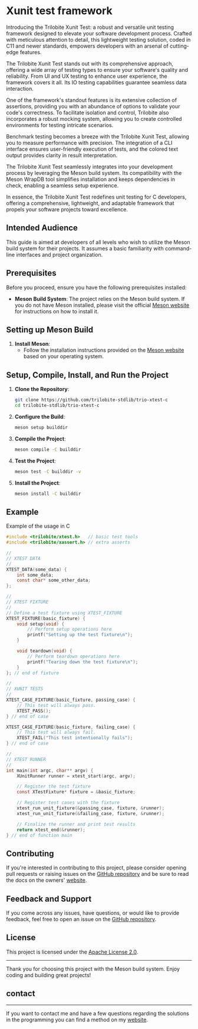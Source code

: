 # Xunit test framework

Introducing the Trilobite Xunit Test: a robust and versatile unit testing framework designed to elevate your software development process. Crafted with meticulous attention to detail, this lightweight testing solution, coded in C11 and newer standards, empowers developers with an arsenal of cutting-edge features.

The Trilobite Xunit Test stands out with its comprehensive approach, offering a wide array of testing types to ensure your software's quality and reliability. From UI and UX testing to enhance user experience, the framework covers it all. Its IO testing capabilities guarantee seamless data interaction.

One of the framework's standout features is its extensive collection of assertions, providing you with an abundance of options to validate your code's correctness. To facilitate isolation and control, Trilobite also incorporates a robust mocking system, allowing you to create controlled environments for testing intricate scenarios.

Benchmark testing becomes a breeze with the Trilobite Xunit Test, allowing you to measure performance with precision. The integration of a CLI interface ensures user-friendly execution of tests, and the colored text output provides clarity in result interpretation.

The Trilobite Xunit Test seamlessly integrates into your development process by leveraging the Meson build system. Its compatibility with the Meson WrapDB tool simplifies installation and keeps dependencies in check, enabling a seamless setup experience.

In essence, the Trilobite Xunit Test redefines unit testing for C developers, offering a comprehensive, lightweight, and adaptable framework that propels your software projects toward excellence.

## Intended Audience

This guide is aimed at developers of all levels who wish to utilize the Meson build system for their projects. It assumes a basic familiarity with command-line interfaces and project organization.

## Prerequisites

Before you proceed, ensure you have the following prerequisites installed:

- **Meson Build System**: The project relies on the Meson build system. If you do not have Meson installed, please visit the official [Meson website](https://mesonbuild.com/Getting-meson.html) for instructions on how to install it.

## Setting up Meson Build

1. **Install Meson**:
   - Follow the installation instructions provided on the [Meson website](https://mesonbuild.com/Getting-meson.html) based on your operating system.

## Setup, Compile, Install, and Run the Project

1. **Clone the Repository**:
   ```bash
   git clone https://github.com/trilobite-stdlib/trio-xtest-c
   cd trilobite-stdlib/trio-xtest-c
   ```

2. **Configure the Build**:
   ```bash
   meson setup builddir
   ```

3. **Compile the Project**:
   ```bash
   meson compile -C builddir
   ```

4. **Test the Project**:
   ```bash
   meson test -C builddir -v
   ```

5. **Install the Project**:
   ```bash
   meson install -C builddir
   ```

## Example

Example of the usage in C

```c
#include <trilobite/xtest.h>   // basic test tools
#include <trilobite/xassert.h> // extra asserts

//
// XTEST DATA
//
XTEST_DATA(some_data) {
    int some_data;
    const char* some_other_data;
};

//
// XTEST FIXTURE
//
// Define a test fixture using XTEST_FIXTURE
XTEST_FIXTURE(basic_fixture) {
    void setup(void) {
        // Perform setup operations here
        printf("Setting up the test fixture\n");
    }

    void teardown(void) {
        // Perform teardown operations here
        printf("Tearing down the test fixture\n");
    }
}; // end of fixture

//
// XUNIT TESTS
//
XTEST_CASE_FIXTURE(basic_fixture, passing_case) {
    // This test will always pass.
    XTEST_PASS();
} // end of case

XTEST_CASE_FIXTURE(basic_fixture, failing_case) {
    // This test will always fail.
    XTEST_FAIL("This test intentionally fails");
} // end of case

//
// XTEST RUNNER
//
int main(int argc, char** argv) {
    XUnitRunner runner = xtest_start(argc, argv);

    // Register the test fixture
    const XTestFixture* fixture = &basic_fixture;

    // Register test cases with the fixture
    xtest_run_unit_fixture(&passing_case, fixture, &runner);
    xtest_run_unit_fixture(&failing_case, fixture, &runner);

    // Finalize the runner and print test results
    return xtest_end(&runner);
} // end of function main
```

## Contributing

If you're interested in contributing to this project, please consider opening pull requests or raising issues on the [GitHub repository](https://github.com/trilobite-stdlib/trio-xtest-c) and be sure to read the docs on the owners' [website](https://trilobite.code.blog).

## Feedback and Support

If you come across any issues, have questions, or would like to provide feedback, feel free to open an issue on the [GitHub repository](https://github.com/trilobite-stdlib/trio-xtest-c/issues).

## License

This project is licensed under the [Apache License 2.0](LICENSE).

---

Thank you for choosing this project with the Meson build system. Enjoy coding and building great projects!

## contact

* * *

If you want to contact me and have a few questions
regarding the solutions in the programming you can
find a method on my [website](https://trilobite.code.blog/contact/).
